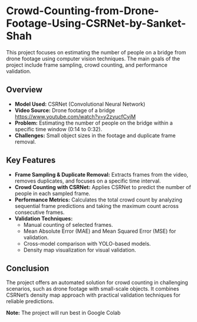 # Crowd-Counting-from-Drone-Footage-Using-CSRNet-by-Sanket-Shah

This project focuses on estimating the number of people on a bridge from drone footage using computer vision techniques. The main goals of the project include frame sampling, crowd counting, and performance validation.

## Overview

- **Model Used:** CSRNet (Convolutional Neural Network)
- **Video Source:** Drone footage of a bridge https://www.youtube.com/watch?v=y2zyucfCyjM
- **Problem:** Estimating the number of people on the bridge within a specific time window (0:14 to 0:32).
- **Challenges:** Small object sizes in the footage and duplicate frame removal.

## Key Features

- **Frame Sampling & Duplicate Removal:** Extracts frames from the video, removes duplicates, and focuses on a specific time interval.
- **Crowd Counting with CSRNet:** Applies CSRNet to predict the number of people in each sampled frame.
- **Performance Metrics:** Calculates the total crowd count by analyzing sequential frame predictions and taking the maximum count across consecutive frames.
- **Validation Techniques:**
  - Manual counting of selected frames.
  - Mean Absolute Error (MAE) and Mean Squared Error (MSE) for validation.
  - Cross-model comparison with YOLO-based models.
  - Density map visualization for visual validation.

## Conclusion

The project offers an automated solution for crowd counting in challenging scenarios, such as drone footage with small-scale objects. It combines CSRNet’s density map approach with practical validation techniques for reliable predictions.


**Note:** The project will run best in Google Colab

